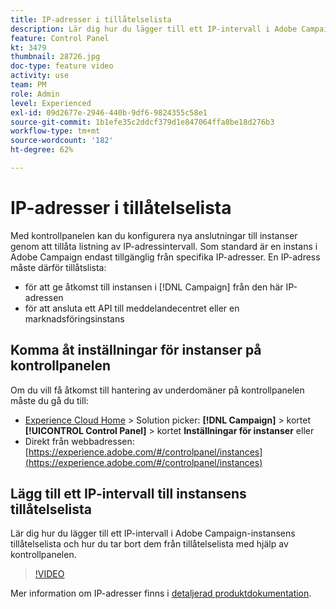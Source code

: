 ```yaml
---
title: IP-adresser i tillåtelselista
description: Lär dig hur du lägger till ett IP-intervall i Adobe Campaign-instansens tillåtelselista och hur du tar bort dem från tillåtelselista med hjälp av kontrollpanelen.
feature: Control Panel
kt: 3479
thumbnail: 28726.jpg
doc-type: feature video
activity: use
team: PM
role: Admin
level: Experienced
exl-id: 09d2677e-2946-440b-9df6-9824355c58e1
source-git-commit: 1b1efe35c2ddcf379d1e847064ffa8be18d276b3
workflow-type: tm+mt
source-wordcount: '182'
ht-degree: 62%

---
```


# IP-adresser i tillåtelselista

Med kontrollpanelen kan du konfigurera nya anslutningar till instanser genom att tillåta listning av IP-adressintervall. Som standard är en instans i Adobe Campaign endast tillgänglig från specifika IP-adresser. En IP-adress måste därför tillåtslista:

* för att ge åtkomst till instansen i [!DNL Campaign] från den här IP-adressen
* för att ansluta ett API till meddelandecentret eller en marknadsföringsinstans

## Komma åt inställningar för instanser på kontrollpanelen

Om du vill få åtkomst till hantering av underdomäner på kontrollpanelen måste du gå du till:

* [Experience Cloud Home](https://experience.adobe.com/#/home) > Solution picker: **[!DNL Campaign]** > kortet **[!UICONTROL Control Panel]** > kortet **Inställningar för instanser**
eller
* Direkt från webbadressen: [https://experience.adobe.com/#/controlpanel/instances](https://experience.adobe.com/#/controlpanel/instances)

## Lägg till ett IP-intervall till instansens tillåtelselista

Lär dig hur du lägger till ett IP-intervall i Adobe Campaign-instansens tillåtelselista och hur du tar bort dem från tillåtelselista med hjälp av kontrollpanelen.

>[!VIDEO](https://video.tv.adobe.com/v/28726?quality=12&learn=0n)

Mer information om IP-adresser finns i [detaljerad produktdokumentation](https://experienceleague.adobe.com/docs/control-panel/using/sftp-management/ip-range-allow-listing.html?lang=sv).
